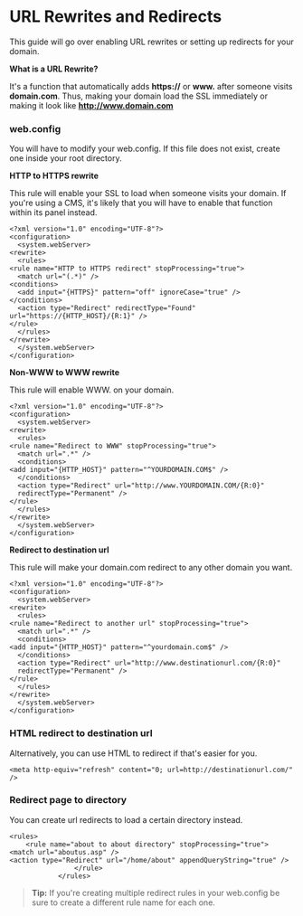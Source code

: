 # URL Rewrites and Redirects
This guide will go over enabling URL rewrites or setting up redirects for your domain.

**What is a URL Rewrite?**

It's a function that automatically adds **https://** or **www.** after someone visits **domain.com**.
Thus, making your domain load the SSL immediately or making it look like **http://www.domain.com**

### web.config
You will have to modify your web.config. 
If this file does not exist, create one inside your root directory.

**HTTP to HTTPS rewrite**

This rule will enable your SSL to load when someone visits your domain. If you're using a CMS, it's likely that you will have to enable that function within its panel instead.

    <?xml version="1.0" encoding="UTF-8"?>
    <configuration>
      <system.webServer>
    <rewrite>
      <rules>
    <rule name="HTTP to HTTPS redirect" stopProcessing="true">
      <match url="(.*)" />
    <conditions>
      <add input="{HTTPS}" pattern="off" ignoreCase="true" />
    </conditions>
      <action type="Redirect" redirectType="Found" url="https://{HTTP_HOST}/{R:1}" />
    </rule>
      </rules>
    </rewrite>
      </system.webServer> 
    </configuration> 

**Non-WWW to WWW rewrite**

This rule will enable WWW. on your domain.

    <?xml version="1.0" encoding="UTF-8"?>
    <configuration>
      <system.webServer>
    <rewrite>
      <rules>
    <rule name="Redirect to WWW" stopProcessing="true">
      <match url=".*" />
      <conditions>
    <add input="{HTTP_HOST}" pattern="^YOURDOMAIN.COM$" />
      </conditions>
      <action type="Redirect" url="http://www.YOURDOMAIN.COM/{R:0}"
      redirectType="Permanent" />
    </rule>
      </rules>
    </rewrite>
      </system.webServer>  
    </configuration>
    
**Redirect to destination url**

This rule will make your domain.com redirect to any other domain you want.
    
    <?xml version="1.0" encoding="UTF-8"?>
    <configuration>
      <system.webServer>
    <rewrite>
      <rules>
    <rule name="Redirect to another url" stopProcessing="true">
      <match url=".*" />
      <conditions>
    <add input="{HTTP_HOST}" pattern="^yourdomain.com$" />
      </conditions>
      <action type="Redirect" url="http://www.destinationurl.com/{R:0}"
      redirectType="Permanent" />
    </rule>
      </rules>
    </rewrite>
      </system.webServer> 
    </configuration>

### HTML redirect to destination url
Alternatively, you can use HTML to redirect if that's easier for you.

    <meta http-equiv="refresh" content="0; url=http://destinationurl.com/" />

### Redirect page to directory
You can create url redirects to load a certain directory instead. 

    <rules>	
    	<rule name="about to about directory" stopProcessing="true">
    <match url="aboutus.asp" />
    <action type="Redirect" url="/home/about" appendQueryString="true" />
    				</rule>
    			</rules>

>**Tip:** If you're creating multiple redirect rules in your web.config be sure to create a different rule name for each one.